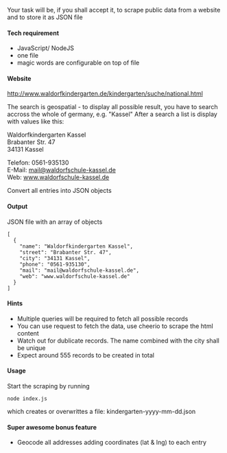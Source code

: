 Your task will be, if you shall accept it, to scrape public data from a website and to store it as JSON file

#### Tech requirement
- JavaScript/ NodeJS
- one file
- magic words are configurable on top of file

#### Website
http://www.waldorfkindergarten.de/kindergarten/suche/national.html

The search is geospatial - to display all possible result, you have to search accross the whole of germany, e.g. "Kassel"
After a search a list is display with values like this:


Waldorfkindergarten Kassel  
Brabanter Str. 47  
34131 Kassel  
  
Telefon: 0561-935130  
E-Mail: mail@waldorfschule-kassel.de  
Web: www.waldorfschule-kassel.de  

Convert all entries into JSON objects

#### Output
JSON file with an array of objects

    [
      {
        "name": "Waldorfkindergarten Kassel",
        "street": "Brabanter Str. 47",
        "city": "34131 Kassel",
        "phone": "0561-935130",
        "mail": "mail@waldorfschule-kassel.de",  
        "web": "www.waldorfschule-kassel.de"
      }
    ]
    
#### Hints
- Multiple queries will be required to fetch all possible records
- You can use request to fetch the data, use cheerio to scrape the html content
- Watch out for dublicate records. The name combined with the city shall be unique
- Expect around 555 records to be created in total

#### Usage
Start the scraping by running  

    node index.js

which creates or overwrittes a file: kindergarten-yyyy-mm-dd.json

#### Super awesome bonus feature
- Geocode all addresses adding coordinates (lat & lng) to each entry
